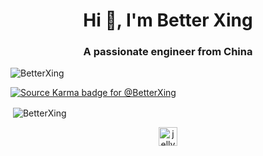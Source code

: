 <h1 align="center">Hi 👋, I'm Better Xing</h1>
<h3 align="center">A passionate engineer from China</h3>

<p align="left"> <img src="https://komarev.com/ghpvc/?username=BetterXing" alt="BetterXing" /> </p>

<!-- - 🔭 I’m currently working in [AirCarbon](https://aircarbon.co)

- 👨‍💻 All of my projects are available at [https://productsway.com](https://productsway.com)

- 📝 I regulary write articles on [https://productsway.com](https://productsway.com)

- 📫 How to reach me **dung@productsway.com**

- 📹 I often publish my video every Sunday on [IT Man Channel](https://www.youtube.com/c/ITManVietnam) -->

[![Source Karma badge for @BetterXing](https://sourcekarma-og.vercel.app/api/BetterXing/github)](https://sourcekarma.vercel.app/BetterXing)

<p>&nbsp;<img align="center" src="https://github-readme-stats.vercel.app/api?username=BetterXing&show_icons=true" alt="BetterXing" /></p>

<p align="center">
<a href="https://twitter.com/BetterXing" target="blank"><img align="center" src="https://cdn.jsdelivr.net/npm/simple-icons@3.0.1/icons/twitter.svg" alt="jellydn" height="30" width="30" /></a>
</p>
